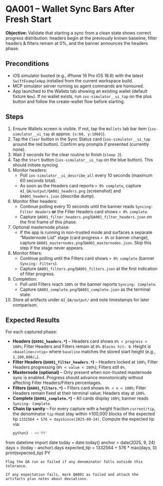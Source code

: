 # QA001 – Wallet Sync Bars After Fresh Start

**Objective:** Validate that starting a sync from a clean state shows correct progress distribution: headers begin at the previously known baseline, filter headers & filters remain at 0%, and the banner announces the headers phase.

## Preconditions

- iOS simulator booted (e.g., iPhone 16 Pro iOS 18.6) with the latest `SwiftExampleApp` installed from the current workspace build.
- MCP simulator server running so agent commands are honoured.
- App launched to the Wallets tab showing an existing wallet (default fixture `New`). If no wallet exists, run `ios-simulator__ui_tap` on the plus button and follow the create-wallet flow before starting.

## Steps

1. Ensure Wallets screen is visible. If not, tap the `Wallets` tab bar item (`ios-simulator__ui_tap` at approx. `{x:60, y:1060}`).
2. Tap the `Clear` button in the Sync Status card (`ios-simulator__ui_tap` around the red button). Confirm any prompts if presented (currently none).
3. Wait 2 seconds for the clear routine to finish (`sleep 2`).
4. Tap the `Start` button (`ios-simulator__ui_tap` on the blue button). This should initiate syncing.
5. Monitor headers:
   - Poll `ios-simulator__ui_describe_all` every 10 seconds (maximum 60 seconds total).
   - As soon as the Headers card reports `> 0% complete`, capture `AI_QA/output/QA001_headers.png` (screenshot) and `QA001_headers.json` (describe dump).
6. Monitor filter headers:
   - Continue polling every 10 seconds until the banner reads `Syncing: Filter Headers` **or** the Filter Headers card shows `> 0% complete`.
   - Capture `QA001_filter_headers.png`/`QA001_filter_headers.json` on the first frame of this phase.
7. Optional masternode phase:
   - If the app is running in non-trusted mode and surfaces a separate “Masternode List” stage (card progress `> 0%` or banner change), capture `QA001_masternodes.png`/`QA001_masternodes.json`. Skip this step if the stage never appears.
8. Monitor filters:
   - Continue polling until the Filters card shows `> 0% complete` (banner `Syncing: Filters`).
   - Capture `QA001_filters.png`/`QA001_filters.json` at the first indication of filter progress.
9. Completion:
   - Poll until Filters reach `100%` or the banner reports `Syncing: Complete`.
   - Capture `QA001_complete.png`/`QA001_complete.json` as the terminal state.
10. Store all artifacts under `AI_QA/output/` and note timestamps for later comparison.

## Expected Results

For each captured phase:

- **Headers (`QA001_headers.*`)** – Headers card shows `0% < progress < 100%`; Filter Headers and Filters remain at `0%`. `Blocks hit: 0`. Height is `<baseline>/<tip>` where `baseline` matches the stored start height (e.g., `1,100,000/…`).
- **Filter Headers (`QA001_filter_headers.*`)** – Headers locked at `100%`; Filter Headers progressing (`0% < value < 100%`); Filters still `0%`.
- **Masternode (optional)** – Only present when non-trusted masternode sync is enabled. Progress should advance monotonically without affecting Filter Headers/Filters percentages.
- **Filters (`QA001_filters.*`)** – Filters card shows `0% < n < 100%`; Filter Headers remain fixed at their terminal value; Headers stay at `100%`.
- **Complete (`QA001_complete.*`)** – All cards display `100%`; banner reads `Syncing: Complete`.
- **Chain tip sanity** – For every capture with a height fraction `current/tip`, the denominator `tip` must stay within ±100,000 blocks of the expected tip `1332564 + 576 × daysSince(2025-09-24)`. Compute the expected tip via:
  ```sh
  python3 - <<'PY'
from datetime import date
today = date.today()
anchor = date(2025, 9, 24)
days = (today - anchor).days
expected_tip = 1332564 + 576 * max(days, 0)
print(expected_tip)
PY
  ```
  Flag the QA run as failed if any denominator falls outside this tolerance.

If any expectation fails, mark QA001 as failed and attach the artifacts plus notes about deviations.
